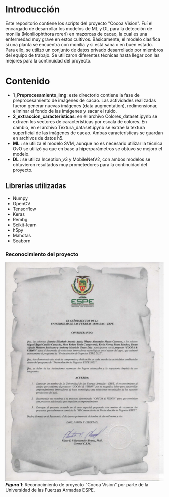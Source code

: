 # Introducción
Este repositorio contiene los scripts del proyecto "Cocoa Vision". Fuí el encargado de desarrollar los modelos de ML y DL para la detección de monilia (Moniliophthora roreri) en mazorcas de cacao, la cual es una enfermedad muy grave en estos cultivos. Básicamente, el modelo clasifica si una planta se encuentra con monilia y si está sana o en buen estado. Para ello, se utilizó un conjunto de datos privado desarrollado por miembros del equipo de trabajo. Se utilizaron diferentes técnicas hasta llegar con las mejores para la continuidad del proyecto. 
# Contenido
* **1_Preprocesamiento_img**: este directorio contiene la fase de preprocesamiento de imágenes de cacao. Las actividades realizadas fueron generar nuevas imágenes (data augmentation), redimensionar, eliminar el fondo de las imágenes y sacar el ruido.
* **2_extraccion_caracteristicas**: en el archivo Colores_dataset.ipynb se extraen los vectores de características por escala de colores. En cambio, en el archivo Textura_dataset.ipynb se extrae la textura superficial de las imágenes de cacao. Ambas características se guardan en archivos de datos h5.
* **ML** : se utiliza el modelo SVM, aunque no es necesario utilizar la técnica OvO se utilizó ya que en base a hiperparámetros se obtuvo se mejoró el modelo. 
* **DL** : se utiliza Inception_v3 y MobileNetV2, con ambos modelos se obtuvieron resultados muy prometedores para la continuidad del proyecto.

## Librerías utilizadas
* Numpy
* OpenCV
* Tensorflow
* Keras
* Rembg
* Scikit-learn
* h5py
* Mahotas
* Seaborn

### Reconocimiento del proyecto
![Certificado de culminacion de proyecto](reconocimiento.jpeg)<br>
***Figura 1***: Reconocimiento de proyecto "Cocoa Vision" por parte de la Universidad de las Fuerzas Armadas ESPE.

